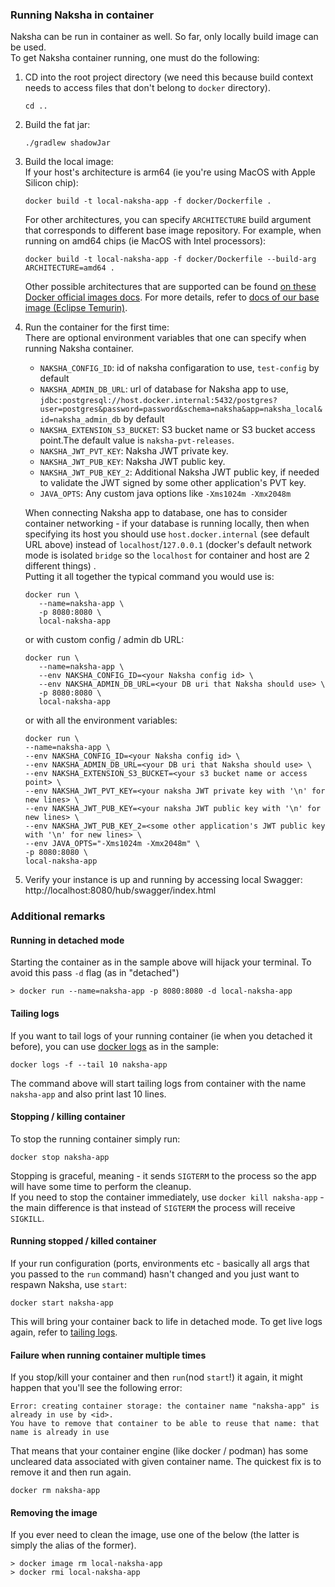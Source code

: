 ### Running Naksha in container

Naksha can be run in container as well. So far, only locally build image can be used.\
To get Naksha container running, one must do the following:

1) CD into the root project directory (we need this because build context needs to access files that
   don't belong to `docker` directory).
     ```shell
    cd ..
    ```
2) Build the fat jar:
     ```shell
    ./gradlew shadowJar
    ```
3) Build the local image:\
   If your host's architecture is arm64 (ie you're using MacOS with Apple Silicon chip):
    ```shell
   docker build -t local-naksha-app -f docker/Dockerfile .
    ```
   For other architectures, you can specify `ARCHITECTURE` build argument that corresponds to different base image repository. For example, when running on amd64 chips (ie MacOS with Intel processors):
   ```shell
   docker build -t local-naksha-app -f docker/Dockerfile --build-arg ARCHITECTURE=amd64 .
   ```
   Other possible architectures that are supported can be found [on these Docker official images docs](https://github.com/docker-library/official-images#architectures-other-than-amd64). For more details, refer to [docs of our base image (Eclipse Temurin)](https://hub.docker.com/_/eclipse-temurin).
   
4) Run the container for the first time:\
   There are optional environment variables that one can specify when running Naksha container.
    - `NAKSHA_CONFIG_ID`: id of naksha configaration to use, `test-config` by default
    - `NAKSHA_ADMIN_DB_URL`: url of database for Naksha app to
      use, `jdbc:postgresql://host.docker.internal:5432/postgres?user=postgres&password=password&schema=naksha&app=naksha_local&id=naksha_admin_db`
      by default
    - `NAKSHA_EXTENSION_S3_BUCKET`: S3 bucket name or S3 bucket access point.The default value is `naksha-pvt-releases`. 
    - `NAKSHA_JWT_PVT_KEY`: Naksha JWT private key.
    - `NAKSHA_JWT_PUB_KEY`: Naksha JWT public key.
    - `NAKSHA_JWT_PUB_KEY_2`: Additional Naksha JWT public key, if needed to validate the JWT signed by some other application's PVT key.
    - `JAVA_OPTS`: Any custom java options like `-Xms1024m -Xmx2048m`

   When connecting Naksha app to database, one has to consider container networking - if your
   database is running locally, then when specifying its host you should use `host.docker.internal` (see default URL above) instead of `localhost`/`127.0.0.1` (docker's default network mode is isolated `bridge` so the `localhost` for container and host are 2 different things) .\
   Putting it all together the typical command you would use is:
   ```shell
   docker run \
      --name=naksha-app \
      -p 8080:8080 \
      local-naksha-app
    ```
   or with custom config / admin db URL:
   ```shell
   docker run \
      --name=naksha-app \
      --env NAKSHA_CONFIG_ID=<your Naksha config id> \
      --env NAKSHA_ADMIN_DB_URL=<your DB uri that Naksha should use> \
      -p 8080:8080 \
      local-naksha-app
    ```
   or with all the environment variables:
   ```shell
   docker run \
   --name=naksha-app \
   --env NAKSHA_CONFIG_ID=<your Naksha config id> \
   --env NAKSHA_ADMIN_DB_URL=<your DB uri that Naksha should use> \
   --env NAKSHA_EXTENSION_S3_BUCKET=<your s3 bucket name or access point> \
   --env NAKSHA_JWT_PVT_KEY=<your naksha JWT private key with '\n' for new lines> \
   --env NAKSHA_JWT_PUB_KEY=<your naksha JWT public key with '\n' for new lines> \
   --env NAKSHA_JWT_PUB_KEY_2=<some other application's JWT public key with '\n' for new lines> \
   --env JAVA_OPTS="-Xms1024m -Xmx2048m" \
   -p 8080:8080 \
   local-naksha-app
   ```
   
5) Verify your instance is up and running by accessing local Swagger: http://localhost:8080/hub/swagger/index.html

### Additional remarks

#### Running in detached mode 

Starting the container as in the sample above will hijack your terminal. To avoid this pass `-d`
flag (as in "detached")

   ```shell
   > docker run --name=naksha-app -p 8080:8080 -d local-naksha-app
   ```

#### Tailing logs

If you want to tail logs of your running container (ie when you detached it before), you can
use [docker logs](https://docs.docker.com/reference/cli/docker/container/logs/) as in the sample:

   ```shell
   docker logs -f --tail 10 naksha-app   
   ```

The command above will start tailing logs from container with the name `naksha-app` and also print last 10
lines.

#### Stopping / killing container

To stop the running container simply run:

   ```shell
   docker stop naksha-app 
   ```

Stopping is graceful, meaning - it sends `SIGTERM` to the process so the app will have some time to
perform the cleanup.\
If you need to stop the container immediately, use `docker kill naksha-app` - the main difference
is that instead of `SIGTERM` the process will receive `SIGKILL`.

#### Running stopped / killed container

If your run configuration (ports, environments etc - basically all args that you passed to the `run` command) hasn't changed and you just want to respawn Naksha, use `start`:
```shell
docker start naksha-app
```

This will bring your container back to life in detached mode. To get live logs again, refer to [tailing logs](#tailing-logs).

#### Failure when running container multiple times

If you stop/kill your container and then `run`(nod `start`!) it again, it might happen that you'll see the following error:
```shell
Error: creating container storage: the container name "naksha-app" is already in use by <id>.
You have to remove that container to be able to reuse that name: that name is already in use
```

That means that your container engine (like docker / podman) has some uncleared data associated with given container name. The quickest fix is to remove it and then run again.
```shell
docker rm naksha-app
```

#### Removing the image

If you ever need to clean the image, use one of the below (the latter is simply the alias of the
former).

   ```
   > docker image rm local-naksha-app
   > docker rmi local-naksha-app
   ```

